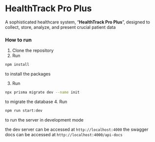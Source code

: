 # HealthTrack Pro Plus
A sophisticated healthcare system, “**HealthTrack
Pro Plus**”, designed to collect, store, analyze, and present crucial patient data

### How to run
1. Clone the repository
2. Run 
`````bash
npm install
````` 
to install the packages

3. Run 
`````bash
npx prisma migrate dev --name init
``````
to migrate the database
4. Run 
`````bash
npm run start:dev
`````
to run the server in development mode

the dev server can be accessed at `http://localhost:4000`
the swagger docs can be accessed at `http://localhost:4000/api-docs`
